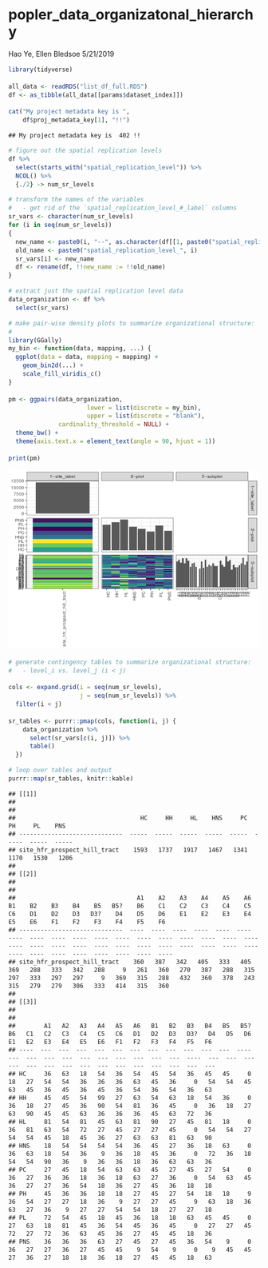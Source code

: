 popler\_data\_organizatonal\_hierarchy
================
Hao Ye, Ellen Bledsoe
5/21/2019

``` r
library(tidyverse)

all_data <- readRDS("list_df_full.RDS")
df <- as_tibble(all_data[[params$dataset_index]])

cat("My project metadata key is ", 
    df$proj_metadata_key[1], "!!")
```

    ## My project metadata key is  402 !!

``` r
# figure out the spatial replication levels
df %>% 
  select(starts_with("spatial_replication_level")) %>%
  NCOL() %>%
  {./2} -> num_sr_levels
```

``` r
# transform the names of the variables
#   - get rid of the `spatial_replication_level_#_label` columns
sr_vars <- character(num_sr_levels)
for (i in seq(num_sr_levels))
{
  new_name <- paste0(i, "--", as.character(df[[1, paste0("spatial_replication_level_", i, "_label")]]))
  old_name <- paste0("spatial_replication_level_", i)
  sr_vars[i] <- new_name
  df <- rename(df, !!new_name := !!old_name)
}
```

``` r
# extract just the spatial replication level data
data_organization <- df %>%
  select(sr_vars)
```

``` r
# make pair-wise density plots to summarize organizational structure:
# 
library(GGally)
my_bin <- function(data, mapping, ...) {
  ggplot(data = data, mapping = mapping) +
    geom_bin2d(...) +
    scale_fill_viridis_c()
}

pm <- ggpairs(data_organization, 
                      lower = list(discrete = my_bin), 
                      upper = list(discrete = "blank"), 
              cardinality_threshold = NULL) + 
  theme_bw() + 
  theme(axis.text.x = element_text(angle = 90, hjust = 1))

print(pm)
```

![](data_report-82_files/figure-markdown_github/unnamed-chunk-5-1.png)

``` r
# generate contingency tables to summarize organizational structure:
#   - level_i vs. level_j (i < j)

cols <- expand.grid(i = seq(num_sr_levels), 
                    j = seq(num_sr_levels)) %>%
  filter(i < j)

sr_tables <- purrr::pmap(cols, function(i, j) {
    data_organization %>%
      select(sr_vars[c(i, j)]) %>%
      table()
  })
```

``` r
# loop over tables and output
purrr::map(sr_tables, knitr::kable)
```

    ## [[1]]
    ## 
    ## 
    ##                                   HC     HH     HL    HNS     PC     PH     PL    PNS
    ## -----------------------------  -----  -----  -----  -----  -----  -----  -----  -----
    ## site_hfr_prospect_hill_tract    1593   1737   1917   1467   1341   1170   1530   1206
    ## 
    ## [[2]]
    ## 
    ## 
    ##                                  A1    A2    A3    A4    A5    A6    B1    B2    B3    B4    B5   B5?    B6    C1    C2    C3    C4    C5    C6    D1    D2    D3   D3?    D4    D5    D6    E1    E2    E3    E4    E5    E6    F1    F2    F3    F4    F5    F6
    ## -----------------------------  ----  ----  ----  ----  ----  ----  ----  ----  ----  ----  ----  ----  ----  ----  ----  ----  ----  ----  ----  ----  ----  ----  ----  ----  ----  ----  ----  ----  ----  ----  ----  ----  ----  ----  ----  ----  ----  ----
    ## site_hfr_prospect_hill_tract    360   387   342   405   333   405   369   288   333   342   288     9   261   360   270   387   288   315   297   333   297   297     9   369   315   288   432   360   378   243   315   279   279   306   333   414   315   360
    ## 
    ## [[3]]
    ## 
    ## 
    ##        A1   A2   A3   A4   A5   A6   B1   B2   B3   B4   B5   B5?   B6   C1   C2   C3   C4   C5   C6   D1   D2   D3   D3?   D4   D5   D6   E1   E2   E3   E4   E5   E6   F1   F2   F3   F4   F5   F6
    ## ----  ---  ---  ---  ---  ---  ---  ---  ---  ---  ---  ---  ----  ---  ---  ---  ---  ---  ---  ---  ---  ---  ---  ----  ---  ---  ---  ---  ---  ---  ---  ---  ---  ---  ---  ---  ---  ---  ---
    ## HC     36   63   18   54   36   54   45   54   36   45   45     0   18   27   54   54   36   36   36   63   45   36     0   54   54   45   63   45   36   45   36   45   36   54   36   54   36   63
    ## HH     45   45   54   99   27   63   54   63   18   54   36     0   36   18   27   45   36   90   54   81   36   45     0   36   18   27   63   90   45   45   63   36   36   36   45   63   72   36
    ## HL     81   54   81   45   63   81   90   27   45   81   18     0   36   81   63   54   72   27   45   27   27   45     0   54   54   27   54   54   45   18   45   36   27   63   63   81   63   90
    ## HNS    18   54   54   54   54   36   45   27   36   18   63     0   36   63   18   54   36    9   36   18   45   36     0   72   36   18   54   54   90   36    9   36   36   18   36   63   63   36
    ## PC     27   45   18   54   63   63   45   27   45   27   54     0   36   27   36   36   18   36   18   63   27   36     0   54   63   45   36   27   27   36   54   18   36   27   45   36   18   18
    ## PH     45   36   36   18   18   27   45   27   54   18   18     9   36   54   27   27   18   36    9   27   27   45     9   63   18   36   63   27   36    9   27   27   54   54   18   27   27   18
    ## PL     72   54   45   18   45   36   18   18   63   45   45     0   27   63   18   81   45   36   54   45   36   45     0   27   27   45   72   27   72   36   63   45   36   27   45   45   18   36
    ## PNS    36   36   36   63   27   45   27   45   36   54    9     0   36   27   27   36   27   45   45    9   54    9     0    9   45   45   27   36   27   18   18   36   18   27   45   45   18   63
